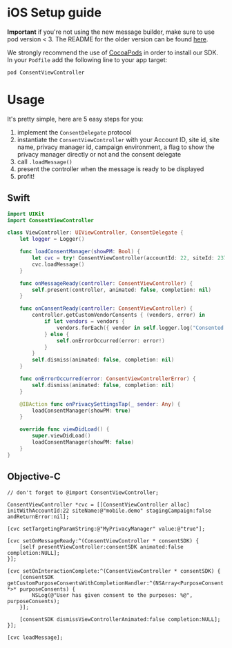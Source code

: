 
# iOS Setup guide

**Important** if you're not using the new message builder, make sure to use pod version < 3. The README for the older version can be found [here](https://github.com/SourcePointUSA/ios-cmp-app/blob/d3c999a2245d2e5660806321c3979eaa32838642/README.md).


We strongly recommend the use of [CocoaPods](https://cocoapods.org) in order to install our SDK.
In your `Podfile` add the following line to your app target:

```
pod ConsentViewController
```

# Usage

It's pretty simple, here are 5 easy steps for you:

1. implement the `ConsentDelegate` protocol
2. instantiate the `ConsentViewController` with your Account ID, site id, site name, privacy manager id, campaign environment, a flag to show the privacy manager directly or not and the consent delegate
3. call `.loadMessage()`
4. present the controller when the message is ready to be displayed
5. profit!

## Swift
```swift
import UIKit
import ConsentViewController

class ViewController: UIViewController, ConsentDelegate {
    let logger = Logger()

    func loadConsentManager(showPM: Bool) {
        let cvc = try! ConsentViewController(accountId: 22, siteId: 2372, siteName: "mobile.demo", PMId: "5c0e81b7d74b3c30c6852301", campaign: "stage", showPM: showPM, consentDelegate: self)
        cvc.loadMessage()
    }

    func onMessageReady(controller: ConsentViewController) {
        self.present(controller, animated: false, completion: nil)
    }

    func onConsentReady(controller: ConsentViewController) {
        controller.getCustomVendorConsents { (vendors, error) in
            if let vendors = vendors {
                vendors.forEach({ vendor in self.logger.log("Consented to: %{public}@)", [vendor]) })
            } else {
                self.onErrorOccurred(error: error!)
            }
        }
        self.dismiss(animated: false, completion: nil)
    }

    func onErrorOccurred(error: ConsentViewControllerError) {
        self.dismiss(animated: false, completion: nil)
    }

    @IBAction func onPrivacySettingsTap(_ sender: Any) {
        loadConsentManager(showPM: true)
    }

    override func viewDidLoad() {
        super.viewDidLoad()
        loadConsentManager(showPM: false)
    }
}
```

## Objective-C
```obj-c
// don't forget to @import ConsentViewController;

ConsentViewController *cvc = [[ConsentViewController alloc] initWithAccountId:22 siteName:@"mobile.demo" stagingCampaign:false andReturnError:nil];

[cvc setTargetingParamString:@"MyPrivacyManager" value:@"true"];

[cvc setOnMessageReady:^(ConsentViewController * consentSDK) {
    [self presentViewController:consentSDK animated:false completion:NULL];
}];

[cvc setOnInteractionComplete:^(ConsentViewController * consentSDK) {
    [consentSDK getCustomPurposeConsentsWithCompletionHandler:^(NSArray<PurposeConsent *>* purposeConsents) {
        NSLog(@"User has given consent to the purposes: %@", purposeConsents);
    }];

    [consentSDK dismissViewControllerAnimated:false completion:NULL];
}];

[cvc loadMessage];

```
